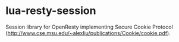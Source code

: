 # lua-resty-session

Session library for OpenResty implementing Secure Cookie Protocol (http://www.cse.msu.edu/~alexliu/publications/Cookie/cookie.pdf).
